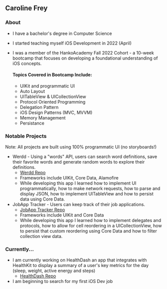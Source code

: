 ## Caroline Frey

### About
* I have a bachelor's degree in Computer Science
* I started teaching myself iOS Development in 2022 (April)
* I was a member of the HankoAcademy Fall 2022 Cohort - a 10-week bootcamp that focuses on developing a foundational understanding of iOS concepts.

    #### Topics Covered in Bootcamp Include:
    * UIKit and programmatic UI
    * Auto Layout
    * UITableView & UICollectionView
    * Protocol Oriented Programming
    * Delegation Pattern
    * iOS Design Patterns (MVC, MVVM)
    * Memory Management
    * Persistance
    
### Notable Projects
Note: All projects are built using 100% programmatic UI (no storyboards!)
* Werdd - Using a "words" API, users can search word definitions, save their favorite words and generate random words to explore their definitions.
    * [Werdd Repo](https://github.com/carolinefrey/Werdd)
    * Frameworks include UIKit, Core Data, Alamofire
    * While developing this app I learned how to implement UI programmatically, how to make network requests, how to parse and display JSON, how to implement UITableView and how to persist data using Core Data.
* JobApp Tracker - Users can keep track of their job applications.
    * [JobApp Tracker Repo](https://github.com/carolinefrey/JobTracker)
    * Frameworks include UIKit and Core Data
    * While developing this app I learned how to implement delegates and protocols, how to allow for cell reordering in a UICollectionView, how to persist that custom reordering using Core Data and how to filter collection view data.

### Currently...
* I am currently working on HealthDash an app that integrates with HealthKit to display a summary of a user's key metrics for the day (sleep, weight, active energy and steps)
    * [HealthDash Repo](https://github.com/carolinefrey/HealthDash)
* I am beginning to search for my first iOS Dev job

<!--
**carolinefrey/carolinefrey** is a ✨ _special_ ✨ repository because its `README.md` (this file) appears on your GitHub profile.

Here are some ideas to get you started:

- 🔭 I’m currently working on ...
- 🌱 I’m currently learning ...
- 👯 I’m looking to collaborate on ...
- 🤔 I’m looking for help with ...
- 💬 Ask me about ...
- 📫 How to reach me: ...
- 😄 Pronouns: ...
- ⚡ Fun fact: ...
-->
